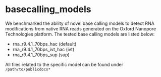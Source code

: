 
<!-- README.md is generated from README.Rmd. Please edit that file -->

# basecalling_models

<!-- badges: start -->
<!-- badges: end -->

We benchmarked the ability of novel base calling models to detect RNA
modifications from native RNA reads generated on the Oxford Nanopore
Technologies platform. The tested base calling models are listed below:

- rna_r9.4.1_70bps_hac (default)
- rna_r9.4.1_70bps_ivt_hac (ivt)
- rna_r9.4.1_70bps_sup (sup)

All files related to the specific model can be found under
`/path/to/publicdocs*`
